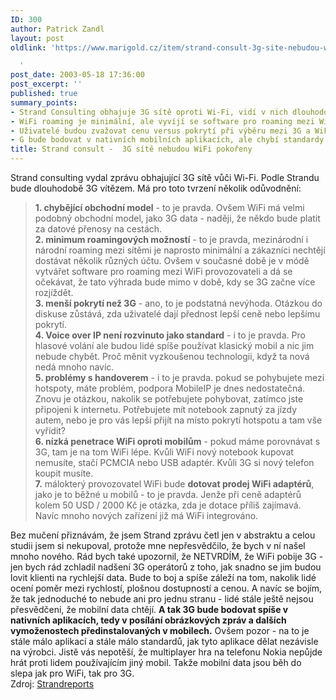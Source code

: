 ```yaml
---
ID: 300
author: Patrick Zandl
layout: post
oldlink: 'https://www.marigold.cz/item/strand-consult-3g-site-nebudou-wifi-pokoreny

  '
post_date: 2003-05-18 17:36:00
post_excerpt: ''
published: true
summary_points:
- Strand Consulting obhajuje 3G sítě oproti Wi-Fi, vidí v nich dlouhodobého vítěze.
- WiFi roaming je minimální, ale vyvíjí se software pro roaming mezi WiFi provozovateli.
- Uživatelé budou zvažovat cenu versus pokrytí při výběru mezi 3G a WiFi.
- G bude bodovat v nativních mobilních aplikacích, ale chybí standardy.
title: Strand consult -  3G sítě nebudou WiFi pokořeny
---
```


<p>
Strand consulting vydal zprávu obhajující 3G sítě vůči Wi-Fi. Podle Strandu bude dlouhodobě 3G vítězem. Má pro toto tvrzení několik odůvodnění:</p>

<BLOCKQUOTE dir=ltr style="MARGIN-RIGHT: 0px">
<p>
<STRONG>1. chybějící obchodní model</STRONG> - to je pravda. Ovšem WiFi má velmi podobný obchodní model, jako 3G data - naději, že někdo bude platit za datové přenosy na cestách. <BR><STRONG>2. minimum roamingových možností</STRONG> - to je pravda, mezinárodní i národní roaming mezi sítěmi je naprosto minimální a zákazníci nechtějí dostávat několik různých účtu. Ovšem v současné době je v módě vytvářet software pro roaming mezi WiFi provozovateli a dá se očekávat, že tato výhrada bude mimo v době, kdy se 3G začne více rozjíždět.<BR><STRONG>3. menší pokrytí než 3G</STRONG> - ano, to je podstatná nevýhoda. Otázkou do diskuse zůstává, zda uživatelé dají přednost lepší ceně nebo lepšímu pokrytí. <BR><STRONG>4. Voice over IP není rozvinuto jako standard</STRONG> - i to je pravda. Pro hlasové volání ale budou lidé spíše používat klasický mobil a nic jim nebude chybět. Proč měnit vyzkoušenou technologii, když ta nová nedá mnoho navíc. <BR><STRONG>5. problémy s handoverem</STRONG> - i to je pravda. pokud se pohybujete mezi hotspoty, máte problém, podpora MobileIP je dnes nedostatečná. Znovu je otázkou, nakolik se potřebujete pohybovat, zatímco jste připojeni k internetu. Potřebujete mít notebook zapnutý za jízdy autem, nebo je pro vás lepší přijít na místo pokrytí hotspotu a tam vše vyřídit?<BR><STRONG>6. nízká penetrace WiFi oproti mobilům</STRONG> - pokud máme porovnávat s 3G, tam je na tom WiFi lépe. Kvůli WiFi nový notebook kupovat nemusíte, stačí PCMCIA nebo USB adaptér. Kvůli 3G si nový telefon koupit musíte. <BR><STRONG>7.</STRONG> málokterý provozovatel WiFi bude <STRONG>dotovat prodej WiFi adaptérů</STRONG>, jako je to běžné u mobilů - to je pravda. Jenže při ceně adaptérů kolem 50 USD / 2000 Kč je otázka, zda je dotace příliš zajímavá. Navíc mnoho nových zařízení již má WiFi integrováno. </p>
</BLOCKQUOTE>
<p>
Bez mučení přiznávám, že jsem Strand zprávu četl jen v abstraktu a celou studii jsem si nekupoval, protože mne nepřesvědčilo, že bych v ní našel mnoho nového. Rád bych také upozornil, že NETVRDÍM, že WiFi pobije 3G - jen bych rád zchladil nadšení 3G operátorů z toho, jak snadno se jim budou lovit klienti na rychlejší data. Bude to boj a spíše záleží na tom, nakolik lidé ocení poměr mezi rychlostí, plošnou dostupností a cenou. A navíc se bojím, že tak jednoduché to nebude ani pro jednu stranu - lidé stále ještě nejsou přesvědčeni, že mobilní data chtějí. <STRONG>A tak 3G bude bodovat spíše v nativních aplikacích, tedy v posílání obrázkových zpráv a dalších vymoženostech předinstalovaných v mobilech.</STRONG> Ovšem pozor - na to je stále málo aplikací a stále málo standardů, jak tyto aplikace dělat nezávisle na výrobci. Jistě vás nepotěší, že multiplayer hra na telefonu Nokia nepůjde hrát proti lidem používajícím jiný mobil. Takže mobilní data jsou běh do slepa jak pro WiFi, tak pro 3G. <BR>Zdroj: <A href="http://www.strandreports.com/sw614.asp">Strandreports</A></p>
